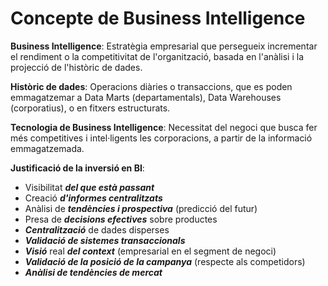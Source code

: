 # Concepte de Business Intelligence

**Business Intelligence**: Estratègia empresarial que persegueix incrementar el rendiment o la competitivitat de l'organització, basada en l'anàlisi i la projecció de l'històric de dades.

**Històric de dades**: Operacions diàries o transaccions, que es poden emmagatzemar a Data Marts (departamentals), Data Warehouses (corporatius), o en fitxers estructurats.

**Tecnologia de Business Intelligence**: Necessitat del negoci que busca fer més competitives i intel·ligents les corporacions, a partir de la informació emmagatzemada.

**Justificació de la inversió en BI**:

* Visibilitat _**del que està passant**_
* Creació _**d'informes centralitzats**_
* Anàlisi de _**tendències i prospectiva**_ (predicció del futur)
* Presa de _**decisions efectives**_ sobre productes
* _**Centralització**_ de dades disperses
* _**Validació de sistemes transaccionals**_
* _**Visió**_ real _**del context**_ (empresarial en el segment de negoci)
* _**Validació de la posició de la campanya**_ (respecte als competidors)
* _**Anàlisi de tendències de mercat**_
